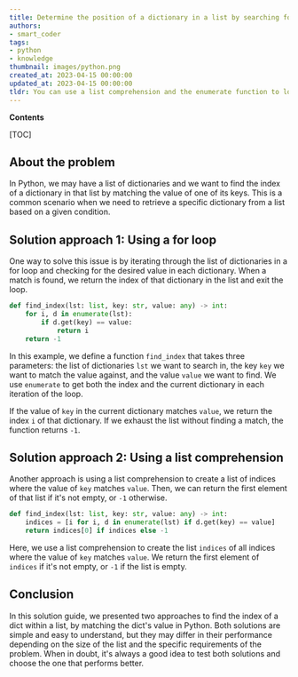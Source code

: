 ```yaml
---
title: Determine the position of a dictionary in a list by searching for a particular value in the dictionary
authors:
- smart_coder
tags:
- python
- knowledge
thumbnail: images/python.png
created_at: 2023-04-15 00:00:00
updated_at: 2023-04-15 00:00:00
tldr: You can use a list comprehension and the enumerate function to loop through the list and find the index of the dictionary that matches the desired value.
---
```


**Contents**

[TOC]

## About the problem

In Python, we may have a list of dictionaries and we want to find the index of a dictionary in that list by matching the value of one of its keys. This is a common scenario when we need to retrieve a specific dictionary from a list based on a given condition.

## Solution approach 1: Using a for loop

One way to solve this issue is by iterating through the list of dictionaries in a for loop and checking for the desired value in each dictionary. When a match is found, we return the index of that dictionary in the list and exit the loop.

```python
def find_index(lst: list, key: str, value: any) -> int:
    for i, d in enumerate(lst):
        if d.get(key) == value:
            return i
    return -1        
```

In this example, we define a function `find_index` that takes three parameters: the list of dictionaries `lst` we want to search in, the key `key` we want to match the value against, and the value `value` we want to find. We use `enumerate` to get both the index and the current dictionary in each iteration of the loop.

If the value of `key` in the current dictionary matches `value`, we return the index `i` of that dictionary. If we exhaust the list without finding a match, the function returns `-1`.

## Solution approach 2: Using a list comprehension

Another approach is using a list comprehension to create a list of indices where the value of `key` matches `value`. Then, we can return the first element of that list if it's not empty, or `-1` otherwise.

```python
def find_index(lst: list, key: str, value: any) -> int:
    indices = [i for i, d in enumerate(lst) if d.get(key) == value]
    return indices[0] if indices else -1
```

Here, we use a list comprehension to create the list `indices` of all indices where the value of `key` matches `value`. We return the first element of `indices` if it's not empty, or `-1` if the list is empty.

## Conclusion

In this solution guide, we presented two approaches to find the index of a dict within a list, by matching the dict's value in Python. Both solutions are simple and easy to understand, but they may differ in their performance depending on the size of the list and the specific requirements of the problem. When in doubt, it's always a good idea to test both solutions and choose the one that performs better.
